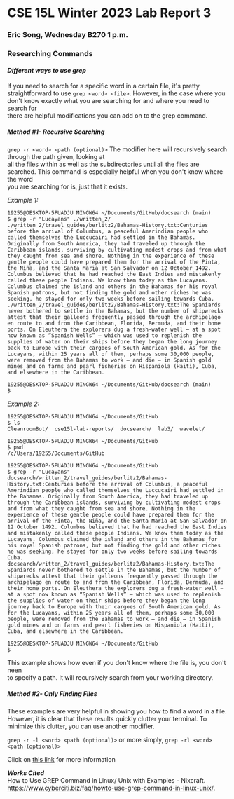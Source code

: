 # **CSE 15L Winter 2023 Lab Report 3**
### Eric Song, Wednesday B270 1 p.m.   

### Researching Commands

#### *Different ways to use grep*   
If you need to search for a specific word in a certain file, it's pretty   
straightforward to use `grep <word> <file>`. However, in the case where you   
don't know exactly what you are searching for and where you need to search for   
there are helpful modifications you can add on to the grep command.   

##### **Method  #1- Recursive Searching**   
`grep -r <word> <path (optional)>`
The modifier here will recursively search through the path given, looking at   
all the files within as well as the subdirectories until all the files are   
searched. This command is especially helpful when you don't know where the word   
you are searching for is, just that it exists.   

*Example 1:*   
```
19255@DESKTOP-5PUADJU MINGW64 ~/Documents/GitHub/docsearch (main)
$ grep -r "Lucayans" ./written_2/
./written_2/travel_guides/berlitz2/Bahamas-History.txt:Centuries before the arrival of Columbus, a peaceful Amerindian people who called themselves the Luccucairi had settled in the Bahamas. Originally from South America, they had traveled up through the Caribbean islands, surviving by cultivating modest crops and from what they caught from sea and shore. Nothing in the experience of these gentle people could have prepared them for the arrival of the Pinta, the Niña, and the Santa Maria at San Salvador on 12 October 1492. Columbus believed that he had reached the East Indies and mistakenly called these people Indians. We know them today as the Lucayans. Columbus claimed the island and others in the Bahamas for his royal Spanish patrons, but not finding the gold and other riches he was seeking, he stayed for only two weeks before sailing towards Cuba.
./written_2/travel_guides/berlitz2/Bahamas-History.txt:The Spaniards never bothered to settle in the Bahamas, but the number of shipwrecks attest that their galleons frequently passed through the archipelago en route to and from the Caribbean, Florida, Bermuda, and their home ports. On Eleuthera the explorers dug a fresh-water well — at a spot now known as “Spanish Wells” — which was used to replenish the supplies of water on their ships before they began the long journey back to Europe with their cargoes of South American gold. As for the Lucayans, within 25 years all of them, perhaps some 30,000 people, were removed from the Bahamas to work — and die — in Spanish gold mines and on farms and pearl fisheries on Hispaniola (Haiti), Cuba, and elsewhere in the Caribbean.

19255@DESKTOP-5PUADJU MINGW64 ~/Documents/GitHub/docsearch (main)
$
```   

*Example 2:*   

```
19255@DESKTOP-5PUADJU MINGW64 ~/Documents/GitHub
$ ls
CleanroomBot/  cse15l-lab-reports/  docsearch/  lab3/  wavelet/

19255@DESKTOP-5PUADJU MINGW64 ~/Documents/GitHub
$ pwd
/c/Users/19255/Documents/GitHub

19255@DESKTOP-5PUADJU MINGW64 ~/Documents/GitHub
$ grep -r "Lucayans"
docsearch/written_2/travel_guides/berlitz2/Bahamas-History.txt:Centuries before the arrival of Columbus, a peaceful Amerindian people who called themselves the Luccucairi had settled in the Bahamas. Originally from South America, they had traveled up through the Caribbean islands, surviving by cultivating modest crops and from what they caught from sea and shore. Nothing in the experience of these gentle people could have prepared them for the arrival of the Pinta, the Niña, and the Santa Maria at San Salvador on 12 October 1492. Columbus believed that he had reached the East Indies and mistakenly called these people Indians. We know them today as the Lucayans. Columbus claimed the island and others in the Bahamas for his royal Spanish patrons, but not finding the gold and other riches he was seeking, he stayed for only two weeks before sailing towards Cuba.
docsearch/written_2/travel_guides/berlitz2/Bahamas-History.txt:The Spaniards never bothered to settle in the Bahamas, but the number of shipwrecks attest that their galleons frequently passed through the archipelago en route to and from the Caribbean, Florida, Bermuda, and their home ports. On Eleuthera the explorers dug a fresh-water well — at a spot now known as “Spanish Wells” — which was used to replenish the supplies of water on their ships before they began the long journey back to Europe with their cargoes of South American gold. As for the Lucayans, within 25 years all of them, perhaps some 30,000 people, were removed from the Bahamas to work — and die — in Spanish gold mines and on farms and pearl fisheries on Hispaniola (Haiti), Cuba, and elsewhere in the Caribbean.

19255@DESKTOP-5PUADJU MINGW64 ~/Documents/GitHub
$
```   
This example shows how even if you don't know where the file is, you don't neen   
to specify a path. It will recursively search from your working directory.

##### **Method  #2- Only Finding Files**   
These examples are very helpful in showing you how to find a word in a file.   
However, it is clear that these results quickly clutter your terminal. To   
minimize this clutter, you can use another modifier.

`grep -r -l <word> <path (optional)>` or more simply, `grep -rl <word> <path (optional)>`   





















Click on [this link](https://www.cyberciti.biz/faq/howto-use-grep-command-in-linux-unix/) for more information

***Works Cited***   
How to Use GREP Command in Linux/ Unix with Examples - Nixcraft. <br />https://www.cyberciti.biz/faq/howto-use-grep-command-in-linux-unix/. 